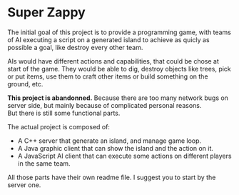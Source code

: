 # Super Zappy

The initial goal of this project is to provide a programming game, with teams of AI executing a script on a generated island to achieve as quicly as possible a goal, like destroy every other team.

AIs would have different actions and capabilities, that could be chose at start of the game. They would be able to dig, destroy objects like trees, pick or put items, use them to craft other items or build something on the ground, etc.

**This project is abandonned.** Because there are too many network bugs on server side, but mainly because of complicated personal reasons.  
But there is still some functional parts.

The actual project is composed of:

 - A C++ server that generate an island, and manage game loop.
 - A Java graphic client that can show the island and the action on it.
 - A JavaScript AI client that can execute some actions on different players in the same team.

All those parts have their own readme file. I suggest you to start by the server one.
